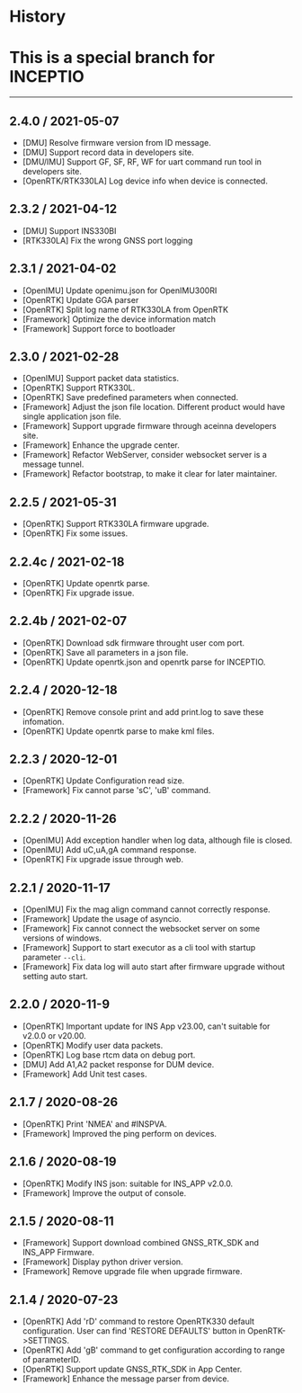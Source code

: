 # History
# This is a special branch for INCEPTIO
---
## 2.4.0 / 2021-05-07
- [DMU] Resolve firmware version from ID message.
- [DMU] Support record data in developers site.
- [DMU/IMU] Support GF, SF, RF, WF for uart command run tool in developers site.
- [OpenRTK/RTK330LA] Log device info when device is connected.

## 2.3.2 / 2021-04-12
- [DMU] Support INS330BI
- [RTK330LA] Fix the wrong GNSS port logging

## 2.3.1 / 2021-04-02
- [OpenIMU] Update openimu.json for OpenIMU300RI
- [OpenRTK] Update GGA parser
- [OpenRTK] Split log name of RTK330LA from OpenRTK
- [Framework] Optimize the device information match
- [Framework] Support force to bootloader

## 2.3.0 / 2021-02-28
- [OpenIMU] Support packet data statistics.
- [OpenRTK] Support RTK330L.
- [OpenRTK] Save predefined parameters when connected.
- [Framework] Adjust the json file location. Different product would have single application json file.
- [Framework] Support upgrade firmware through aceinna developers site.
- [Framework] Enhance the upgrade center.
- [Framework] Refactor WebServer, consider websocket server is a message tunnel.
- [Framework] Refactor bootstrap, to make it clear for later maintainer.

## 2.2.5 / 2021-05-31 
- [OpenRTK] Support RTK330LA firmware upgrade.
- [OpenRTK] Fix some issues.

## 2.2.4c / 2021-02-18 
- [OpenRTK] Update openrtk parse.
- [OpenRTK] Fix upgrade issue.

## 2.2.4b / 2021-02-07 
- [OpenRTK] Download sdk firmware throught user com port.
- [OpenRTK] Save all parameters in a json file.
- [OpenRTK] Update openrtk.json and openrtk parse for INCEPTIO.

## 2.2.4 / 2020-12-18
- [OpenRTK] Remove console print and add print.log to save these infomation.
- [OpenRTK] Update openrtk parse to make kml files.

## 2.2.3 / 2020-12-01
- [OpenRTK] Update Configuration read size.
- [Framework] Fix cannot parse 'sC', 'uB' command.

## 2.2.2 / 2020-11-26
- [OpenIMU] Add exception handler when log data, although file is closed.
- [OpenIMU] Add uC,uA,gA command response.
- [OpenRTK] Fix upgrade issue through web.

## 2.2.1 / 2020-11-17

- [OpenIMU] Fix the mag align command cannot correctly response.
- [Framework] Update the usage of asyncio.
- [Framework] Fix cannot connect the websocket server on some versions of windows.
- [Framework] Support to start executor as a cli tool with startup parameter `--cli`.
- [Framework] Fix data log will auto start after firmware upgrade without setting auto start.

## 2.2.0 / 2020-11-9

- [OpenRTK] Important update for INS App v23.00, can't suitable for v2.0.0 or v20.00.
- [OpenRTK] Modify user data packets.
- [OpenRTK] Log base rtcm data on debug port.
- [DMU] Add A1,A2 packet response for DUM device.
- [Framework] Add Unit test cases.

## 2.1.7 / 2020-08-26

- [OpenRTK] Print 'NMEA' and #INSPVA.
- [Framework] Improved the ping perform on devices.

## 2.1.6 / 2020-08-19

- [OpenRTK] Modify INS json: suitable for INS_APP v2.0.0.
- [Framework] Improve the output of console.

## 2.1.5 / 2020-08-11

- [Framework] Support download combined GNSS_RTK_SDK and INS_APP Firmware.
- [Framework] Display python driver version.
- [Framework] Remove upgrade file when upgrade firmware.

## 2.1.4 / 2020-07-23

- [OpenRTK] Add 'rD' command to restore OpenRTK330 default configuration.
	User can find 'RESTORE DEFAULTS' button in OpenRTK->SETTINGS.
- [OpenRTK] Add 'gB' command to get configuration according to range of parameterID.
- [OpenRTK] Support update GNSS_RTK_SDK in App Center.
- [Framework] Enhance the message parser from device.


